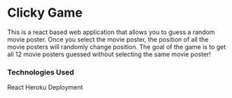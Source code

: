 # Clicky Game
This is a react based web application that allows you to guess a random movie poster.  Once you select the movie poster, the position of all the movie posters will randomly change position.  The goal of the game is to get all 12 movie posters guessed without selecting the same movie poster! 

### Technologies Used 
React
Heroku Deployment